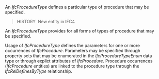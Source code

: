 ﻿An _IfcProcedureType_ defines a particular type of procedure that may be specified.

> HISTORY&nbsp; New entity in IFC4

An _IfcProcedureType_ provides for all forms of types of procedure that may be specified.

Usage of _IfcProcedureType_ defines the parameters for one or more occurrences of _IfcProcedure_. Parameters may be specified through property sets that may be enumerated in the _IfcProcedureTypeEnum_ data type or through explict attributes of _IfcProcedure_. Procedure occurrences (_IfcProcedure_ entities) are linked to the procedure type through the _IfcRelDefinesByType_ relationship.
